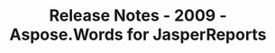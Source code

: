 ﻿---
title: Release Notes - 2009 - Aspose.Words for JasperReports
articleTitle: Release Notes - 2009
linktitle: Release Notes - 2009
description: "Release Notes - 2009 – learn about the latest updates and fixes."
type: docs
weight: 100
url: /jasperreports/release-notes-2009/
---


